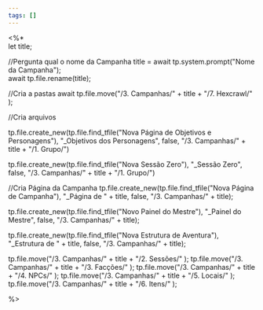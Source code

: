 ```yaml
---
tags: []
---
```




<%*  
let title;  

//Pergunta qual o nome da Campanha 
title = await tp.system.prompt("Nome da Campanha");  
await tp.file.rename(title);

//Cria a pastas 
  await tp.file.move("/3. Campanhas/" + title + "/7. Hexcrawl/" ); 

//Cria arquivos  

  tp.file.create_new(tp.file.find_tfile("Nova Página de Objetivos e Personagens"), "_Objetivos dos Personagens", false, "/3. Campanhas/" + title + "/1. Grupo/")

  tp.file.create_new(tp.file.find_tfile("Nova Sessão Zero"), "_Sessão Zero", false, "/3. Campanhas/" + title + "/1. Grupo/")


//Cria Página da Campanha
  tp.file.create_new(tp.file.find_tfile("Nova Página de Campanha"), "_Página de " + title, false, "/3. Campanhas/" + title);

  tp.file.create_new(tp.file.find_tfile("Novo Painel do Mestre"), "_Painel do Mestre", false, "/3. Campanhas/" + title);

  tp.file.create_new(tp.file.find_tfile("Nova Estrutura de Aventura"), "_Estrutura de " + title, false, "/3. Campanhas/" + title);

 tp.file.move("/3. Campanhas/" + title + "/2. Sessões/" ); 
 tp.file.move("/3. Campanhas/" + title + "/3. Facções/" );
 tp.file.move("/3. Campanhas/" + title + "/4. NPCs/" );
 tp.file.move("/3. Campanhas/" + title + "/5. Locais/" );
 tp.file.move("/3. Campanhas/" + title + "/6. Itens/" );

%>



